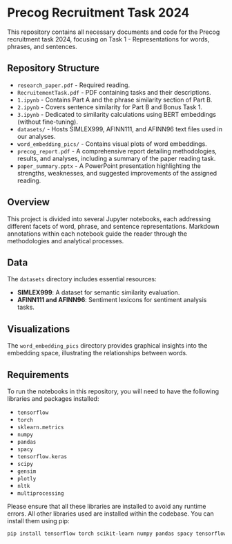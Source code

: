 # Precog Recruitment Task 2024

This repository contains all necessary documents and code for the Precog recruitment task 2024, focusing on Task 1 - Representations for words, phrases, and sentences. 

## Repository Structure

- `research_paper.pdf` - Required reading.
- `RecruitementTask.pdf` - PDF containing tasks and their descriptions.
- `1.ipynb` - Contains Part A and the phrase similarity section of Part B.
- `2.ipynb` - Covers sentence similarity for Part B and Bonus Task 1.
- `3.ipynb` - Dedicated to similarity calculations using BERT embeddings (without fine-tuning).
- `datasets/` - Hosts SIMLEX999, AFINN111, and AFINN96 text files used in our analyses.
- `word_embedding_pics/` - Contains visual plots of word embeddings.
- `precog_report.pdf` - A comprehensive report detailing methodologies, results, and analyses, including a summary of the paper reading task.
- `paper_summary.pptx` - A PowerPoint presentation highlighting the strengths, weaknesses, and suggested improvements of the assigned reading.



## Overview

This project is divided into several Jupyter notebooks, each addressing different facets of word, phrase, and sentence representations. Markdown annotations within each notebook guide the reader through the methodologies and analytical processes.

## Data

The `datasets` directory includes essential resources:

- **SIMLEX999**: A dataset for semantic similarity evaluation.
- **AFINN111 and AFINN96**: Sentiment lexicons for sentiment analysis tasks.

## Visualizations

The `word_embedding_pics` directory provides graphical insights into the embedding space, illustrating the relationships between words.

## Requirements

To run the notebooks in this repository, you will need to have the following libraries and packages installed:

- `tensorflow`
- `torch`
- `sklearn.metrics`
- `numpy`
- `pandas`
- `spacy`
- `tensorflow.keras`
- `scipy`
- `gensim`
- `plotly`
- `nltk`
- `multiprocessing`

Please ensure that all these libraries are installed to avoid any runtime errors. All other libraries used are installed within the codebase.
You can install them using pip:

```bash
pip install tensorflow torch scikit-learn numpy pandas spacy tensorflow.keras scipy gensim plotly nltk multiprocessing
